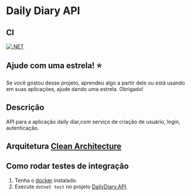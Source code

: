 Daily Diary API
==============================================================

## CI

[![.NET](https://github.com/fernanduandrade/clean-architecture-api/actions/workflows/dotnet.yml/badge.svg?branch=main)](https://github.com/fernanduandrade/clean-architecture-api/actions/workflows/dotnet.yml)

## Ajude com uma estrela! :star:

Se você gostou desse projeto, aprendeu algo a partir dele ou está usando em suas aplicações, ajude dando uma estrela. Obrigado!

## Descrição
API para a aplicação daily diar,com serviço de criação de usuário, login, autenticação.


## Arquitetura [Clean Architecture](http://blog.cleancoder.com/uncle-bob/2012/08/13/the-clean-architecture.html)

## Como rodar testes de integração
1. Tenha o [docker](https://docs.docker.com/engine/install/ubuntu/) instalado.
2. Execute `dotnet test` no projeto [DailyDiary.API](DailyDiary.API).